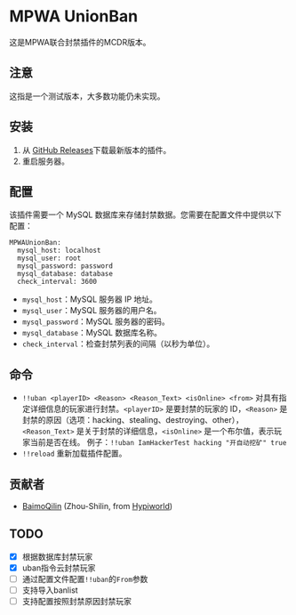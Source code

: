 # MPWA UnionBan

这是MPWA联合封禁插件的MCDR版本。

## 注意

这指是一个测试版本，大多数功能仍未实现。

## 安装

1.  从 [GitHub Releases](https://github.com/Minecraft-Public-Welfare-Alliance/UnionBan-MCDR/releases)下载最新版本的插件。
3.  重启服务器。

## 配置

该插件需要一个 MySQL 数据库来存储封禁数据。您需要在配置文件中提供以下配置：
```
MPWAUnionBan:
  mysql_host: localhost
  mysql_user: root
  mysql_password: password
  mysql_database: database
  check_interval: 3600
```

-   `mysql_host`：MySQL 服务器 IP 地址。
-   `mysql_user`：MySQL 服务器的用户名。
-   `mysql_password`：MySQL 服务器的密码。
-   `mysql_database`：MySQL 数据库名称。
-   `check_interval`：检查封禁列表的间隔（以秒为单位）。

## 命令

-   `!!uban <playerID> <Reason> <Reason_Text> <isOnline> <from>` 
对具有指定详细信息的玩家进行封禁。`<playerID>` 是要封禁的玩家的 ID，`<Reason>` 是封禁的原因（选项：hacking、stealing、destroying、other），`<Reason_Text>` 是关于封禁的详细信息，`<isOnline>` 是一个布尔值，表示玩家当前是否在线。
例子：`!!uban IamHackerTest hacking "开自动挖矿" true`
-   `!!reload` 
重新加载插件配置。

## 贡献者

-   [BaimoQilin](https://github.com/Zhou-Shilin) (Zhou-Shilin, from [Hypiworld](https://baimoqilin.top/hypiworld))

## TODO
- [x] 根据数据库封禁玩家
- [x] uban指令云封禁玩家
- [ ] 通过配置文件配置`!!uban`的`From`参数 
- [ ] 支持导入banlist
- [ ] 支持配置按照封禁原因封禁玩家